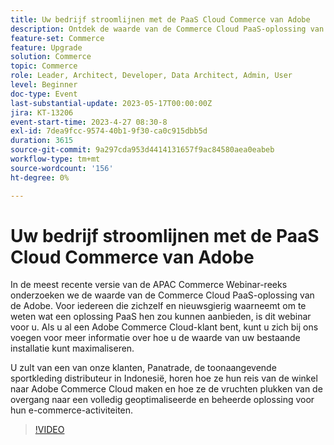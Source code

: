 ```yaml
---
title: Uw bedrijf stroomlijnen met de PaaS Cloud Commerce van Adobe
description: Ontdek de waarde van de Commerce Cloud PaaS-oplossing van de Adobe. Voor iedereen die momenteel zelfhosting en nieuwsgierig is om te weten wat een oplossing PaaS hen kon aanbieden, is dit webinar voor u.
feature-set: Commerce
feature: Upgrade
solution: Commerce
topic: Commerce
role: Leader, Architect, Developer, Data Architect, Admin, User
level: Beginner
doc-type: Event
last-substantial-update: 2023-05-17T00:00:00Z
jira: KT-13206
event-start-time: 2023-4-27 08:30-8
exl-id: 7dea9fcc-9574-40b1-9f30-ca0c915dbb5d
duration: 3615
source-git-commit: 9a297cda953d4414131657f9ac84580aea0eabeb
workflow-type: tm+mt
source-wordcount: '156'
ht-degree: 0%

---
```


# Uw bedrijf stroomlijnen met de PaaS Cloud Commerce van Adobe

In de meest recente versie van de APAC Commerce Webinar-reeks onderzoeken we de waarde van de Commerce Cloud PaaS-oplossing van de Adobe. Voor iedereen die zichzelf en nieuwsgierig waarneemt om te weten wat een oplossing PaaS hen zou kunnen aanbieden, is dit webinar voor u. Als u al een Adobe Commerce Cloud-klant bent, kunt u zich bij ons voegen voor meer informatie over hoe u de waarde van uw bestaande installatie kunt maximaliseren.

U zult van een van onze klanten, Panatrade, de toonaangevende sportkleding distributeur in Indonesië, horen hoe ze hun reis van de winkel naar Adobe Commerce Cloud maken en hoe ze de vruchten plukken van de overgang naar een volledig geoptimaliseerde en beheerde oplossing voor hun e-commerce-activiteiten.

>[!VIDEO](https://video.tv.adobe.com/v/3419132/?learn=on)
